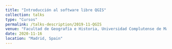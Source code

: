 ```yaml
---
title: "Introducción al software libre QGIS"
collection: talks
type: "Cursos"
permalink: /talks-description/2019-11-QGIS
venue: "Facultad de Geografía e Historia, Universidad Complutense de Madrid"
date: 2020-11-16
location: "Madrid, Spain"
---
```

